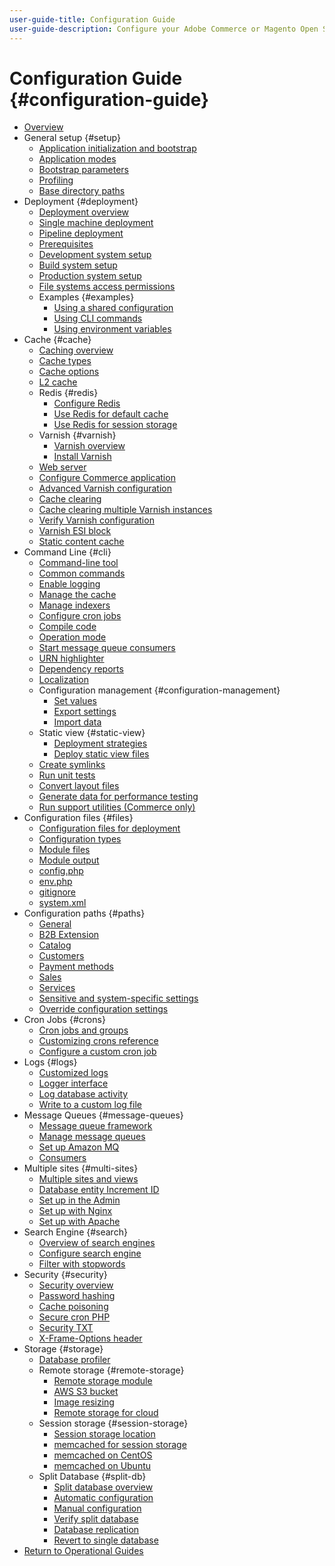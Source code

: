 ```yaml
---
user-guide-title: Configuration Guide
user-guide-description: Configure your Adobe Commerce or Magento Open Source application features and services.
---
```


# Configuration Guide {#configuration-guide}

+ [Overview](overview.md)
+ General setup {#setup}
    + [Application initialization and bootstrap](bootstrap/initialization.md)
    + [Application modes](bootstrap/application-modes.md)
    + [Bootstrap parameters](bootstrap/set-parameters.md)
    + [Profiling](bootstrap/mage-profiler.md)
    + [Base directory paths](bootstrap/mage-directory.md)
+ Deployment {#deployment}
    + [Deployment overview](deployment/overview.md)
    + [Single machine deployment](deployment/single-machine.md)
    + [Pipeline deployment](deployment/technical-details.md)
    + [Prerequisites](deployment/prerequisites.md)
    + [Development system setup](deployment/development-system.md)
    + [Build system setup](deployment/build-system.md)
    + [Production system setup](deployment/production-system.md)
    + [File systems access permissions](deployment/file-system-permissions.md)
    + Examples {#examples}
        + [Using a shared configuration](deployment/example-shared-configuration.md)
        + [Using CLI commands](deployment/example-using-cli.md)
        + [Using environment variables](deployment/example-environment-variables.md)
+ Cache {#cache}
    + [Caching overview](cache/caching-overview.md)
    + [Cache types](cache/cache-types.md)
    + [Cache options](cache/cache-options.md)
    + [L2 cache](cache/level-two-cache.md)
    + Redis {#redis}
        + [Configure Redis](cache/config-redis.md)
        + [Use Redis for default cache](cache/redis-pg-cache.md)
        + [Use Redis for session storage](cache/redis-session.md)
    + Varnish {#varnish}
        + [Varnish overview](cache/config-varnish.md)
        + [Install Varnish](cache/config-varnish-install.md)
    + [Web server](cache/config-varnish-server.md)
    + [Configure Commerce application](cache/configure-varnish-commerce.md)
    + [Advanced Varnish configuration](cache/config-varnish-advanced.md)
    + [Cache clearing](cache/use-varnish-cache.md)
    + [Cache clearing multiple Varnish instances](cache/use-multiple-varnish-cache.md)
    + [Verify Varnish configuration](cache/config-varnish-final.md)
    + [Varnish ESI block](cache/use-varnish-esi.md)
    + [Static content cache](cache/static-content-signing.md)
+ Command Line {#cli}
    + [Command-line tool](cli/config-cli.md)
    + [Common commands](cli/common-cli-commands.md)
    + [Enable logging](cli/enable-logging.md)
    + [Manage the cache](cli/manage-cache.md)
    + [Manage indexers](cli/manage-indexers.md)
    + [Configure cron jobs](cli/configure-cron-jobs.md)
    + [Compile code](cli/code-compiler.md)
    + [Operation mode](cli/set-mode.md)
    + [Start message queue consumers](cli/start-message-queues.md)
    + [URN highlighter](cli/urn-highlighter.md)
    + [Dependency reports](cli/dependency-reports.md)
    + [Localization](cli/localization.md)
    + Configuration management {#configuration-management}
        + [Set values](cli/set-configuration-values.md)
        + [Export settings](cli/export-configuration.md)
        + [Import data](cli/import-configuration.md)
    + Static view {#static-view}
        + [Deployment strategies](cli/static-view-file-strategy.md)
        + [Deploy static view files](cli/static-view-file-deployment.md)
    + [Create symlinks](cli/create-symlinks.md)
    + [Run unit tests](cli/unit-tests.md)
    + [Convert layout files](cli/convert-layout-files.md)
    + [Generate data for performance testing](cli/generate-data.md)
    + [Run support utilities (Commerce only)](cli/run-support-utilities.md)
+ Configuration files {#files}
    + [Configuration files for deployment](reference/deployment-files.md)
    + [Configuration types](reference/config-create-types.md)
    + [Module files](reference/module-files.md)
    + [Module output](reference/disable-module-output.md)
    + [config.php](reference/config-reference-configphp.md)
    + [env.php](reference/config-reference-envphp.md)
    + [gitignore](reference/config-reference-gitignore.md)
    + [system.xml](reference/config-reference-systemxml.md)
+ Configuration paths {#paths}
    + [General](reference/config-reference-general.md)
    + [B2B Extension](reference/config-reference-b2b.md)
    + [Catalog](reference/config-reference-catalog.md)
    + [Customers](reference/config-reference-customers.md)
    + [Payment methods](reference/config-reference-payment.md)
    + [Sales](reference/config-reference-sales.md)
    + [Services](reference/config-reference-services.md)
    + [Sensitive and system-specific settings](reference/config-reference-sens.md)
    + [Override configuration settings](reference/override-config-settings.md)
+ Cron Jobs {#crons}
    + [Cron jobs and groups](cron/custom-cron.md)
    + [Customizing crons reference](cron/custom-cron-reference.md)
    + [Configure a custom cron job](cron/custom-cron-tutorial.md)
+ Logs {#logs}
    + [Customized logs](logs/custom-logging.md)
    + [Logger interface](logs/logger-interface.md)
    + [Log database activity](logs/database-activity.md)
    + [Write to a custom log file](logs/custom-log-files.md)
+ Message Queues {#message-queues}
    + [Message queue framework](queues/message-queue-framework.md)
    + [Manage message queues](queues/manage-message-queues.md)
    + [Set up Amazon MQ](queues/aws-mq.md)
    + [Consumers](queues/consumers.md)
+ Multiple sites {#multi-sites}
    + [Multiple sites and views](multi-sites/ms-overview.md)
    + [Database entity Increment ID](multi-sites/change-increment-id.md)
    + [Set up in the Admin](multi-sites/ms-admin.md)
    + [Set up with Nginx](multi-sites/ms-nginx.md)
    + [Set up with Apache](multi-sites/ms-apache.md)
+ Search Engine {#search}
    + [Overview of search engines](search/overview-search.md)
    + [Configure search engine](search/configure-search-engine.md)
    + [Filter with stopwords](search/search-stopwords.md)
+ Security {#security}
    + [Security overview](security/overview.md)
    + [Password hashing](security/password-hashing.md)
    + [Cache poisoning](security/cache-poisoning.md)
    + [Secure cron PHP](security/secure-cron-php.md)
    + [Security TXT](security/security-txt.md)
    + [X-Frame-Options header](security/xframe-options.md)
+ Storage {#storage}
    + [Database profiler](storage/db-profiler.md)
    + Remote storage {#remote-storage}
        + [Remote storage module](remote-storage/remote-storage.md)
        + [AWS S3 bucket](remote-storage/remote-storage-aws-s3.md)
        + [Image resizing](remote-storage/remote-storage-image-resize.md)
        + [Remote storage for cloud](remote-storage/cloud-support.md)
    + Session storage {#session-storage}
        + [Session storage location](storage/sessions.md)
        + [memcached for session storage](storage/memcached.md)
        + [memcached on CentOS](storage/memcache-centos.md)
        + [memcached on Ubuntu](storage/memcache-ubuntu.md)
    + Split Database {#split-db}
        + [Split database overview](storage/multi-master.md)
        + [Automatic configuration](storage/multi-master-masterdb.md)
        + [Manual configuration](storage/multi-master-manual.md)
        + [Verify split database](storage/multi-master-verify.md)
        + [Database replication](storage/multi-master-replication.md)
        + [Revert to single database](storage/revert-split-database.md)
+ [Return to Operational Guides](https://experienceleague.adobe.com/docs/commerce-operations/operational-guides/home.html)